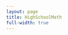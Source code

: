 ```yaml
---
layout: page
title: HighSchoolMath
full-width: true
---
```



<div style="text-align: center">
<object type="image/svg+xml" data="/svgs/HighSchoolMath.svg"> </object>
</div>
